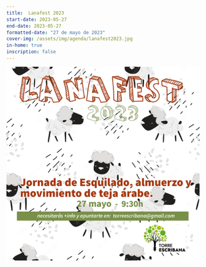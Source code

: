 ```yaml
---
title:  Lanafest 2023
start-date: 2023-05-27
end-date: 2023-05-27
formatted-date: "27 de mayo de 2023"
cover-img: /assets/img/agenda/lanafest2023.jpg
in-home: true
inscription: false
---
```


<img src="/assets/img/agenda/lanafest2023.jpg"/>
<br>
